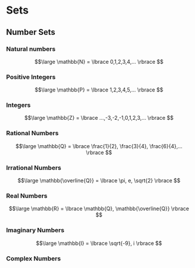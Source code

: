 # Sets

## Number Sets
### Natural numbers
$$\large
\mathbb{N} = \lbrace 0,1,2,3,4,... \rbrace
$$
### Positive Integers
$$\large
\mathbb{P} = \lbrace 1,2,3,4,5,... \rbrace
$$
### Integers
$$\large
\mathbb{Z} = \lbrace ...,-3,-2,-1,0,1,2,3,... \rbrace
$$
### Rational Numbers
$$\large
\mathbb{Q} = \lbrace \frac{1}{2}, \frac{3}{4}, \frac{6}{4},... \rbrace
$$
### Irrational Numbers
$$\large
\mathbb{\overline{Q}} = \lbrace \pi, e, \sqrt{2} \rbrace
$$

### Real Numbers
$$\large
\mathbb{R} = \lbrace \mathbb{Q},  \mathbb{\overline{Q}} \rbrace
$$
### Imaginary Numbers
$$\large
\mathbb{I} = \lbrace \sqrt{-9}, i \rbrace
$$
### Complex Numbers
